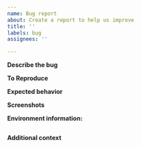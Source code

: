 ```yaml
---
name: Bug report
about: Create a report to help us improve
title: ''
labels: bug
assignees: ''

---
```


**Describe the bug**

<!-- A clear and concise description of what the bug is. -->

**To Reproduce**

<!-- Steps to reproduce the behavior: -->

**Expected behavior**

<!-- A clear and concise description of what you expected to happen. -->

**Screenshots**

<!-- If applicable, add screenshots to help explain your problem. -->

**Environment information:**

<!-- Please run `npx auto info` and put the results in the section below -->

```txt
```

**Additional context**

<!-- Add any other context about the problem here. -->
